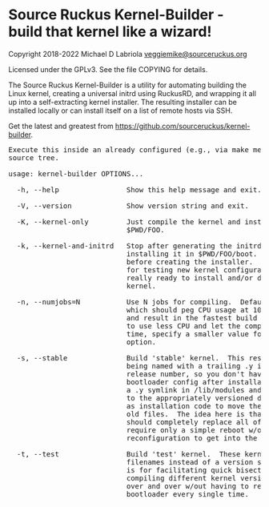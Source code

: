 Source Ruckus Kernel-Builder - build that kernel like a wizard!
===============================================================

Copyright 2018-2022 Michael D Labriola <veggiemike@sourceruckus.org>

Licensed under the GPLv3. See the file COPYING for details. 

The Source Ruckus Kernel-Builder is a utility for automating building the Linux
kernel, creating a universal initrd using RuckusRD, and wrapping it all up into
a self-extracting kernel installer.  The resulting installer can be installed
locally or can install itself on a list of remote hosts via SSH.

Get the latest and greatest from https://github.com/sourceruckus/kernel-builder.

<pre>
Execute this inside an already configured (e.g., via make menuconfig) kernel
source tree.

usage: kernel-builder OPTIONS...

  -h, --help                Show this help message and exit.

  -V, --version             Show version string and exit.

  -K, --kernel-only         Just compile the kernel and install its files in
                            $PWD/FOO.

  -k, --kernel-and-initrd   Stop after generating the initrd via RuckusRD and
                            installing it in $PWD/FOO/boot.  Basically, stop
                            before creating the installer.  This can be usefull
                            for testing new kernel configurations before you're
                            really ready to install and/or distribute the
                            kernel.

  -n, --numjobs=N           Use N jobs for compiling.  Default is CPUCOUNT+1,
                            which should peg CPU usage at 100% on most systems
                            and result in the fastest build times.  If you want
                            to use less CPU and let the compilation take more
                            time, specify a smaller value for N with this
                            option.

  -s, --stable              Build 'stable' kernel.  This results in /boot files
                            being named with a trailing .y instead of the point
                            release number, so you don't have to update the
                            bootloader config after installation.  There's also
                            a .y symlink in /lib/modules and /usr/src pointing
                            to the appropriately versioned directories as well
                            as installation code to move the symlink and remove
                            old files.  The idea here is that installing 5.10.42
                            should completely replace all of 5.10.41's files and
                            require only a simple reboot w/out any other
                            reconfiguration to get into the new kernel.

  -t, --test                Build 'test' kernel.  These kernels have 'test' in
                            filenames instead of a version string.  This option
                            is for facilitating quick bisect jobs, where you're
                            compiling different kernel versions and rebooting
                            over and over w/out having to reconfigure the
                            bootloader every single time.
</pre>
